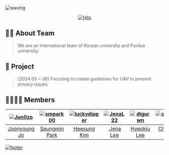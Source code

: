![waving](https://capsule-render.vercel.app/api?type=waving&height=300&text=K-SW%20SLAMDUNK&desc=2024%20Spring%20in%20Purdue%20University&fontAlign=50&fontAlignY=40&color=gradient)

<div align = "center">

[![Hits](https://hits.seeyoufarm.com/api/count/incr/badge.svg?url=https://github.com/K-SW-SLAMDUNK&count_bg=%23253B73&title_bg=%23555555&title=SLAMDUNK&edge_flat=false)](https://hits.seeyoufarm.com)

</div>

## 💁🏻 About Team
> We are an international team of Korean university and Purdue university.

## 🚀 Project
> (2024.03 ~ 06) Focusing to create guidelines for UAV to prevent privacy issues

## 👨‍👩‍👧‍👦 Members
| [![Jun0zo](https://avatars.githubusercontent.com/u/37208901?v=4)](https://github.com/Jun0zo) | [![smpark00](https://avatars.githubusercontent.com/u/126854215?v=4)](https://github.com/smpark00) | [![luckydipper](https://avatars.githubusercontent.com/u/65158138?v=4)](https://github.com/luckydipper) | [![JenaL22](https://avatars.githubusercontent.com/u/156327634?v=4)](https://github.com/JenaL22) | [![dlgurwn](https://avatars.githubusercontent.com/u/164037157?v=4)](https://github.com/dlgurwn) | [![chang9906](https://avatars.githubusercontent.com/u/128320610?v=4)](https://github.com/chang9906) | [![cmorales20](https://avatars.githubusercontent.com/u/41304952?v=4)](https://github.com/cmorales20) |
|:---:|:---:|:---:|:---:|:---:|:---:|:---:|
| [Joonyoung Jo](https://github.com/Jun0zo) | [Seungmin Park](http://github.com/smpark00) | [Heesung Kim](https://github.com/luckydipper) | [&nbsp;Jena Lee](https://github.com/JenaL22) | [Hyeokju Lee](https://github.com/dlgurwn) | [Changjun Kim](https://github.com/chang9906) | [Cat Morales](https://github.com/cmorales20) |

[![footer](https://capsule-render.vercel.app/api?type=waving&color=gradient&customColorList=4&animation=fadeIn&section=footer)](https://github.com/K-SW-SLAMDUNK) 
